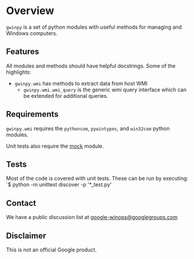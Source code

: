 # Overview

`gwinpy` is a set of python modules with useful methods for managing and Windows
computers.

## Features

All modules and methods should have helpful docstrings. Some of the highlights:

-   `gwinpy.wmi` has methods to extract data from host WMI
    -   `gwinpy.wmi.wmi_query` is the generic wmi query interface which can be
        extended for additional queries.

## Requirements

`gwinpy.wmi` requires the `pythoncom`, `pywintypes`, and `win32com` python
modules.

Unit tests also require the [mock][] module.

## Tests

Most of the code is covered with unit tests. These can be run by executing: `$
python -m unittest discover -p '*_test.py'

[mock]: http://www.voidspace.org.uk/python/mock/

## Contact

We have a public discussion list at
[google-winops@googlegroups.com](https://groups.google.com/forum/#!forum/google-winops)

## Disclaimer

This is not an official Google product.

